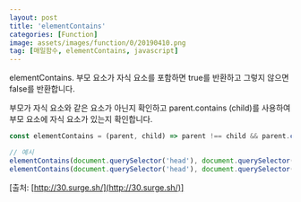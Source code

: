 ```yaml
---
layout: post
title: 'elementContains'
categories: [Function]
image: assets/images/function/0/20190410.png
tag: [매일함수, elementContains, javascript]
---
```


elementContains. 부모 요소가 자식 요소를 포함하면 true를 반환하고 그렇지 않으면 false를 반환합니다.

부모가 자식 요소와 같은 요소가 아닌지 확인하고 parent.contains (child)를 사용하여 부모 요소에 자식 요소가 있는지 확인합니다.

```javascript
const elementContains = (parent, child) => parent !== child && parent.contains(child)

// 예시
elementContains(document.querySelector('head'), document.querySelector('title')) // true
elementContains(document.querySelector('head'), document.querySelector('body')) // false
```

[출처: [http://30.surge.sh/](http://30.surge.sh/)]
